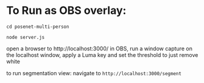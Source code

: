 # To Run as OBS overlay: 

`cd posenet-multi-person`

`node server.js`

open a browser to http://localhost:3000/
in OBS, run a window capture on the localhost window, apply a Luma key and set the threshold to just remove white

to run segmentation view: navigate to `http://localhost:3000/segment`
